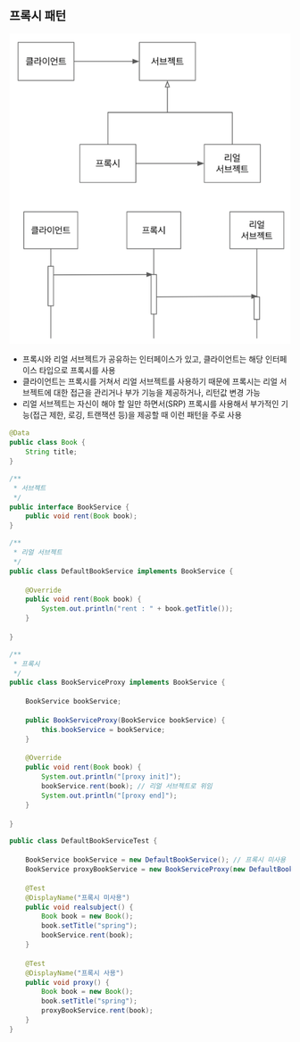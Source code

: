 ## 프록시 패턴

![img.png](image/img.png)

- 프록시와 리얼 서브젝트가 공유하는 인터페이스가 있고, 클라이언트는 해당 인터페이스 타입으로 프록시를 사용
- 클라이언트는 프록시를 거쳐서 리얼 서브젝트를 사용하기 때문에 프록시는 리얼 서브젝트에 대한 접근을 관리거나 부가 기능을 제공하거나, 리턴값 변경 가능
- 리얼 서브젝트는 자신이 해야 할 일만 하면서(SRP) 프록시를 사용해서 부가적인 기능(접근 제한, 로깅, 트랜잭션 등)을 제공할 때 이런 패턴을 주로 사용

````java
@Data
public class Book {
    String title;
}
````

````java
/**
 * 서브젝트
 */
public interface BookService {
    public void rent(Book book);
}
````

````java
/**
 * 리얼 서브젝트
 */
public class DefaultBookService implements BookService {

    @Override
    public void rent(Book book) {
        System.out.println("rent : " + book.getTitle());
    }

}
````

````java
/**
 * 프록시
 */
public class BookServiceProxy implements BookService {

    BookService bookService;

    public BookServiceProxy(BookService bookService) {
        this.bookService = bookService;
    }

    @Override
    public void rent(Book book) {
        System.out.println("[proxy init]");
        bookService.rent(book); // 리얼 서브젝트로 위임
        System.out.println("[proxy end]");
    }

}
````

````java
public class DefaultBookServiceTest {

    BookService bookService = new DefaultBookService(); // 프록시 미사용
    BookService proxyBookService = new BookServiceProxy(new DefaultBookService()); // 프록시 사용

    @Test
    @DisplayName("프록시 미사용")
    public void realsubject() {
        Book book = new Book();
        book.setTitle("spring");
        bookService.rent(book);
    }

    @Test
    @DisplayName("프록시 사용")
    public void proxy() {
        Book book = new Book();
        book.setTitle("spring");
        proxyBookService.rent(book);
    }
}
````
